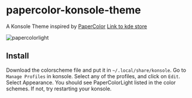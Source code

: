 # papercolor-konsole-theme
A Konsole Theme inspired by [PaperColor](https://github.com/NLKNguyen/papercolor-theme)
[Link to kde store](https://store.kde.org/p/1831550)

![papercolorlight](https://user-images.githubusercontent.com/17259284/174421495-da9c32d7-3406-4e13-851a-81a86bb82373.png)

## Install 
Download the colorscheme file and put it in `~/.local/share/konsole`.
Go to `Manage Profiles` in konsole.
Select any of the profiles, and click on `Edit`.
Select Appearance.
You should see PaperColorLight listed in the color schemes.
If not, try restarting your konsole.
